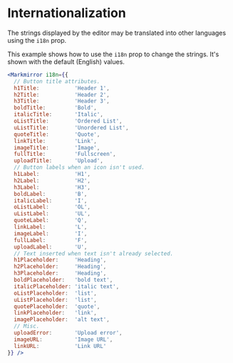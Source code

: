 Internationalization
====================
The strings displayed by the editor may be translated into other languages using the `i18n` prop.

This example shows how to use the `i18n` prop to change the strings. It's shown with the default (English) values.

```jsx
<Markmirror i18n={{
  // Button title attributes.
  h1Title:           'Header 1',
  h2Title:           'Header 2',
  h3Title:           'Header 3',
  boldTitle:         'Bold',
  italicTitle:       'Italic',
  oListTitle:        'Ordered List',
  uListTitle:        'Unordered List',
  quoteTitle:        'Quote',
  linkTitle:         'Link',
  imageTitle:        'Image',
  fullTitle:         'Fullscreen',
  uploadTitle:       'Upload',
  // Button labels when an icon isn't used.
  h1Label:           'H1',
  h2Label:           'H2',
  h3Label:           'H3',
  boldLabel:         'B',
  italicLabel:       'I',
  oListLabel:        'OL',
  uListLabel:        'UL',
  quoteLabel:        'Q',
  linkLabel:         'L',
  imageLabel:        'I',
  fullLabel:         'F',
  uploadLabel:       'U',
  // Text inserted when text isn't already selected.
  h1Placeholder:     'Heading',
  h2Placeholder:     'Heading',
  h3Placeholder:     'Heading',
  boldPlaceholder:   'bold text',
  italicPlaceholder: 'italic text',
  oListPlaceholder:  'list',
  uListPlaceholder:  'list',
  quotePlaceholder:  'quote',
  linkPlaceholder:   'link',
  imagePlaceholder:  'alt text',
  // Misc.
  uploadError:       'Upload error',
  imageURL:          'Image URL',
  linkURL:           'Link URL'
}} />
```
